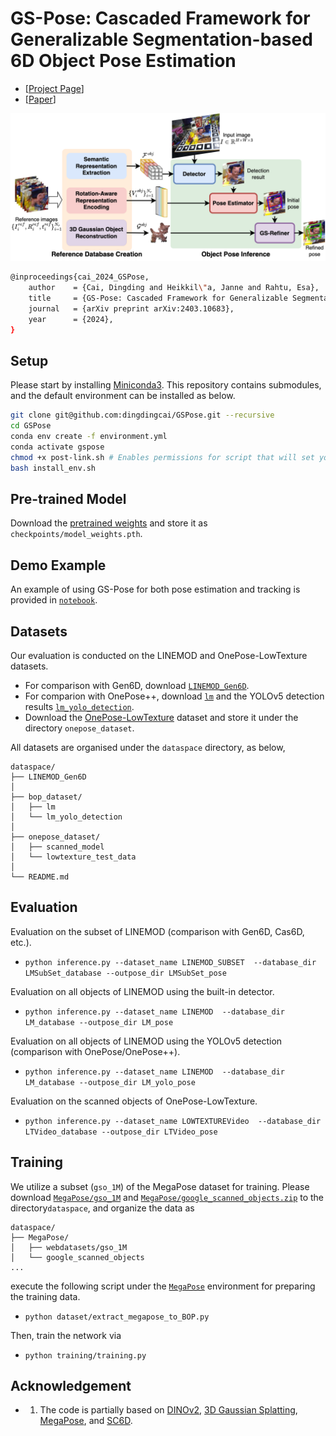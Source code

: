 # GS-Pose: Cascaded Framework for Generalizable Segmentation-based 6D Object Pose Estimation 
- [[Project Page](https://dingdingcai.github.io/gs-pose)]
- [[Paper](https://arxiv.org/abs/2403.10683)]
<p align="center">
    <img src ="assets/gspose_overview.png" width="640" />
</p>

``` Bash
@inproceedings{cai_2024_GSPose,
    author    = {Cai, Dingding and Heikkil\"a, Janne and Rahtu, Esa},
    title     = {GS-Pose: Cascaded Framework for Generalizable Segmentation-based 6D Object Pose Estimation},
    journal   = {arXiv preprint arXiv:2403.10683},
    year      = {2024},
}
```

## Setup
Please start by installing [Miniconda3](https://conda.io/projects/conda/en/latest/user-guide/install/linux.html).
This repository contains submodules, and the default environment can be installed as below. 

``` Bash
git clone git@github.com:dingdingcai/GSPose.git --recursive
cd GSPose
conda env create -f environment.yml
conda activate gspose
chmod +x post-link.sh # Enables permissions for script that will set your $CUDA_HOME to $CONDA_PREFIX
bash install_env.sh
```

## Pre-trained Model
Download the [pretrained weights](https://drive.google.com/file/d/1VgOAemCrEeW_nT6qQ3R12oz_3UZmQILy/view?usp=sharing) and store it as ``checkpoints/model_weights.pth``.



## Demo Example
An example of using GS-Pose for both pose estimation and tracking is provided in [``notebook``](./notebook/Demo_Example_with_GS-Pose.ipynb).  


## Datasets
Our evaluation is conducted on the LINEMOD and OnePose-LowTexture datasets. 
- For comparison with Gen6D, download [``LINEMOD_Gen6D``](https://connecthkuhk-my.sharepoint.com/:f:/g/personal/yuanly_connect_hku_hk/EkWESLayIVdEov4YlVrRShQBkOVTJwgK0bjF7chFg2GrBg?e=Y8UpXu). 
- For comparion with OnePose++, download [``lm``](https://bop.felk.cvut.cz/datasets) and the YOLOv5 detection results [``lm_yolo_detection``](https://zjueducn-my.sharepoint.com/:u:/g/personal/12121064_zju_edu_cn/EdodUdKGwHpCuvw3Cio5DYoBTntYLQuc7vNg9DkytWuJAQ?e=sAXp4B).
- Download the [OnePose-LowTexture](https://github.com/zju3dv/OnePose_Plus_Plus/blob/main/doc/dataset_document.md
) dataset and store it under the directory ``onepose_dataset``.


All datasets are organised under the ``dataspace`` directory, as below,
```
dataspace/
├── LINEMOD_Gen6D
│
├── bop_dataset/
│   ├── lm
│   └── lm_yolo_detection
│
├── onepose_dataset/
│   ├── scanned_model
│   └── lowtexture_test_data
│
└── README.md
```

## Evaluation
Evaluation on the subset of LINEMOD (comparison with Gen6D, Cas6D, etc.).
- ``python inference.py --dataset_name LINEMOD_SUBSET  --database_dir LMSubSet_database --outpose_dir LMSubSet_pose``

Evaluation on all objects of LINEMOD using the built-in detector.
- ``python inference.py --dataset_name LINEMOD  --database_dir LM_database --outpose_dir LM_pose``

Evaluation on all objects of LINEMOD using the YOLOv5 detection (comparison with OnePose/OnePose++).
- ``python inference.py --dataset_name LINEMOD  --database_dir LM_database --outpose_dir LM_yolo_pose``

Evaluation on the scanned objects of OnePose-LowTexture.
- ``python inference.py --dataset_name LOWTEXTUREVideo  --database_dir LTVideo_database --outpose_dir LTVideo_pose``

## Training
We utilize a subset (``gso_1M``) of the MegaPose dataset for training.
Please download [``MegaPose/gso_1M``](https://www.paris.inria.fr/archive_ylabbeprojectsdata/megapose/webdatasets/) and [``MegaPose/google_scanned_objects.zip``](https://www.paris.inria.fr/archive_ylabbeprojectsdata/megapose/tars/) to the directory``dataspace``, and organize the data as
```
dataspace/
├── MegaPose/
│   ├── webdatasets/gso_1M
│   └── google_scanned_objects
...
```
 execute the following script under the [``MegaPose``](https://github.com/megapose6d/megapose6d?tab=readme-ov-file) environment for preparing the training data.
- ``python dataset/extract_megapose_to_BOP.py`` 

Then, train the network via
- ``python training/training.py`` 

## Acknowledgement
- 1. The code is partially based on [DINOv2](https://github.com/facebookresearch/dinov2), [3D Gaussian Splatting](https://github.com/graphdeco-inria/gaussian-splatting?tab=readme-ov-file), [MegaPose](https://github.com/megapose6d/megapose6d), and [SC6D](https://github.com/dingdingcai/SC6D-pose).

<!-- - 1. The code is partially based on [GDR-Net](https://github.com/THU-DA-6D-Pose-Group/GDR-Net) and [OVE6D](https://github.com/dingdingcai/OVE6D-pos) . -->


